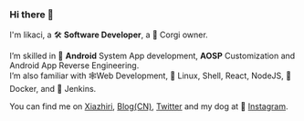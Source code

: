 ### Hi there 👋

I'm likaci, a 🛠️ **Software Developer**, a 🐶 Corgi owner.

I’m skilled in 🤖 **Android** System App development, **AOSP** Customization and Android App Reverse Engineering.    
I’m also familiar with 🕸Web Development, 🐧 Linux, Shell, React, NodeJS, 🐳 Docker, and 👴 Jenkins.

You can find me on [Xiazhiri](https://www.xiazhiri.com/), [Blog(CN)](https://blog.xiazhiri.com), [Twitter](https://twitter.com/likacix) and my dog at 📸 [Instagram](https://www.instagram.com/kissmosh/).
